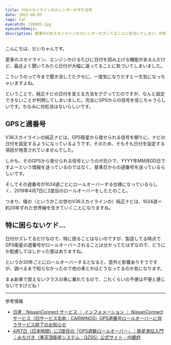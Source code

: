 ```yaml
---
title: V36スカイラインのカレンダーがずれる件
date: 2022-08-05
tags: Car
eyecatch: 220805.jpg
eyecatchEmoji:
description: 愛車のV36スカイラインのカレンダーがズレてることに気付いてしまい、対処法がないことを知ってしまいました。
---
```


こんにちは、だいちゃんです。

愛車のスカイライン、エンジンかけるたびに日付を読み上げる機能があるんだけど、最近よく聞いてみたら日付が大幅に違ってることに気づいてしまいました。

こういうのって今まで聞き流してたクセに、一度気になりだすと一生気になっちゃいますよね。

ということで、純正ナビの日付を変える方法をググってたのですが、なんと設定できないことが判明してしまいました。完全にGPSからの信号を信じちゃうらしいです。ちなみに対処法はないらしいです。

## GPSと週番号

V36スカイラインの純正ナビは、GPS衛星から発せられる信号を頼りに、ナビの日付を設定するようになっているようです。そのため、そもそも日付を設定する項目が用意されていませんでした。

しかも、そのGPSから発せられる信号というのが厄介で、YYYY年MM月DD日ですよーという情報を送っているのではなく、基準日からの週番号を送っているらしいです。

そしてその週番号が1024週ごとにロールオーバーする仕様になっているらしく、2019年4月7日に2度目のロールオーバーをしたとのこと。

つまり、僕の（というかこの世のV36スカイラインの）純正ナビは、1024週＝約20年ずれた世界線を生きていくことになりますね。

## 特に困らないケド...

日付がズレてるだけなので、特に困ることはないのですが、製造してる時点でGPS衛星の週番号がロールオーバーされることは分かってたはずなので、どうにか配慮してほしかった感はありますね。

というか20年ごとにロールオーバーするとなると、意外と影響ありそうですが、調べるまで知らなかったので他の車とかはどうなってるのか気になります。

まぁ新車で買えないクラスの車に乗れてるので、これくらいの不便は不便と感じないですけどね！

-----

参考情報

* [日産：NissanConnect サービス ｜ インフォメーション ｜ NissanConnectサービス（旧サービス名称：CARWINGS）GPS週番号ロールオーバーに伴うサービス終了のお知らせ](https://www3.nissan.co.jp/connect/information/220303_3.html)
* [4月7日（日本時間）に2度目の「GPS週数ロールオーバー」｜衛星測位入門｜みちびき（準天頂衛星システム：QZSS）公式サイト - 内閣府](https://qzss.go.jp/overview/column/gps-rollover_190225.html)
